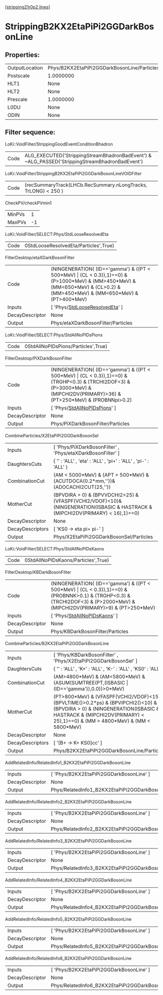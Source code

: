 [[stripping21r0p2 lines]](./stripping21r0p2-index)

# StrippingB2KX2EtaPiPi2GGDarkBosonLine

## Properties:

|                |                                             |
|----------------|---------------------------------------------|
| OutputLocation | Phys/B2KX2EtaPiPi2GGDarkBosonLine/Particles |
| Postscale      | 1.0000000                                   |
| HLT1           | None                                        |
| HLT2           | None                                        |
| Prescale       | 1.0000000                                   |
| L0DU           | None                                        |
| ODIN           | None                                        |

## Filter sequence:

LoKi::VoidFilter/StrippingGoodEventConditionBhadron

|      |                                                                                                |
|------|------------------------------------------------------------------------------------------------|
| Code | ALG_EXECUTED('StrippingStreamBhadronBadEvent') & ~ALG_PASSED('StrippingStreamBhadronBadEvent') |

LoKi::VoidFilter/StrippingB2KX2EtaPiPi2GGDarkBosonLineVOIDFilter

|      |                                                                |
|------|----------------------------------------------------------------|
| Code | (recSummaryTrack(LHCb.RecSummary.nLongTracks, TrLONG) \< 250 ) |

CheckPV/checkPVmin1

|        |     |
|--------|-----|
| MinPVs | 1   |
| MaxPVs | -1  |

LoKi::VoidFilter/SELECT:Phys/StdLooseResolvedEta

|      |                                       |
|------|---------------------------------------|
| Code | 0StdLooseResolvedEta/Particles',True) |

FilterDesktop/etaXDarkBosonFilter

|                 |                                                                                                                                                                                            |
|-----------------|--------------------------------------------------------------------------------------------------------------------------------------------------------------------------------------------|
| Code            | (NINGENERATION( (ID=='gamma') & ((PT \< 500\*MeV) \| (CL \< 0.3)),1)==0) & (P\>1000\*MeV) & (MM\>450\*MeV) & (MM\<650\*MeV) & (CL\>0.2) & (MM\>450\*MeV) & (MM\<650\*MeV) & (PT\>400\*MeV) |
| Inputs          | [ 'Phys/[StdLooseResolvedEta](./stripping21r0p2-commonparticles-stdlooseresolvedeta)' ]                                                                                                  |
| DecayDescriptor | None                                                                                                                                                                                       |
| Output          | Phys/etaXDarkBosonFilter/Particles                                                                                                                                                         |

LoKi::VoidFilter/SELECT:Phys/StdAllNoPIDsPions

|      |                                     |
|------|-------------------------------------|
| Code | 0StdAllNoPIDsPions/Particles',True) |

FilterDesktop/PiXDarkBosonFilter

|                 |                                                                                                                                                                                         |
|-----------------|-----------------------------------------------------------------------------------------------------------------------------------------------------------------------------------------|
| Code            | (NINGENERATION( (ID=='gamma') & ((PT \< 500\*MeV) \| (CL \< 0.3)),1)==0) & (TRGHP\<0.3) & (TRCHI2DOF\<3) & (P\>3000\*MeV) & (MIPCHI2DV(PRIMARY)\>36) & (PT\>250\*MeV) & (PROBNNpi\>0.2) |
| Inputs          | [ 'Phys/[StdAllNoPIDsPions](./stripping21r0p2-commonparticles-stdallnopidspions)' ]                                                                                                   |
| DecayDescriptor | None                                                                                                                                                                                    |
| Output          | Phys/PiXDarkBosonFilter/Particles                                                                                                                                                       |

CombineParticles/X2EtaPiPi2GGDarkBosonSel

|                  |                                                                                                                                    |
|------------------|------------------------------------------------------------------------------------------------------------------------------------|
| Inputs           | [ 'Phys/PiXDarkBosonFilter' , 'Phys/etaXDarkBosonFilter' ]                                                                       |
| DaughtersCuts    | { '' : 'ALL' , 'eta' : 'ALL' , 'pi+' : 'ALL' , 'pi-' : 'ALL' }                                                                     |
| CombinationCut   | (AM \< 5000\*MeV) & (APT \> 500\*MeV) & (ACUTDOCA(0.2\*mm,''))& (ADOCACHI2CUT(25,''))                                              |
| MotherCut        | (BPVDIRA \> 0) & (BPVVDCHI2\>25) & (VFASPF(VCHI2/VDOF)\<10)& (NINGENERATION(ISBASIC & HASTRACK & (MIPCHI2DV(PRIMARY) \< 16),1)==0) |
| DecayDescriptor  | None                                                                                                                               |
| DecayDescriptors | [ 'KS0 -\> eta pi+ pi-' ]                                                                                                        |
| Output           | Phys/X2EtaPiPi2GGDarkBosonSel/Particles                                                                                            |

LoKi::VoidFilter/SELECT:Phys/StdAllNoPIDsKaons

|      |                                     |
|------|-------------------------------------|
| Code | 0StdAllNoPIDsKaons/Particles',True) |

FilterDesktop/KBDarkBosonFilter

|                 |                                                                                                                                                                                       |
|-----------------|---------------------------------------------------------------------------------------------------------------------------------------------------------------------------------------|
| Code            | (NINGENERATION( (ID=='gamma') & ((PT \< 500\*MeV) \| (CL \< 0.3)),1)==0) & (PROBNNK\>0.1) & (TRGHP\<0.3) & (TRCHI2DOF\<3) & (P\>2000\*MeV) & (MIPCHI2DV(PRIMARY)\>9) & (PT\>250\*MeV) |
| Inputs          | [ 'Phys/[StdAllNoPIDsKaons](./stripping21r0p2-commonparticles-stdallnopidskaons)' ]                                                                                                 |
| DecayDescriptor | None                                                                                                                                                                                  |
| Output          | Phys/KBDarkBosonFilter/Particles                                                                                                                                                      |

CombineParticles/B2KX2EtaPiPi2GGDarkBosonLine

|                  |                                                                                                                                                                                                                        |
|------------------|------------------------------------------------------------------------------------------------------------------------------------------------------------------------------------------------------------------------|
| Inputs           | [ 'Phys/KBDarkBosonFilter' , 'Phys/X2EtaPiPi2GGDarkBosonSel' ]                                                                                                                                                       |
| DaughtersCuts    | { '' : 'ALL' , 'K+' : 'ALL' , 'K-' : 'ALL' , 'KS0' : 'ALL' }                                                                                                                                                           |
| CombinationCut   | (AM\>4800\*MeV) & (AM\<5800\*MeV) & (ASUM(SUMTREE(PT,(ISBASIC \| (ID=='gamma')),0.0))\>0\*MeV)                                                                                                                         |
| MotherCut        | (PT\>800\*MeV) & (VFASPF(VCHI2/VDOF)\<15) & (BPVLTIME()\>0.2\*ps) & (BPVIPCHI2()\<10) & (BPVDIRA \> 0) & (NINGENERATION(ISBASIC & HASTRACK & (MIPCHI2DV(PRIMARY) \< 25),1)==0) & (MM \> 4800\*MeV) & (MM \< 5800\*MeV) |
| DecayDescriptor  | None                                                                                                                                                                                                                   |
| DecayDescriptors | [ '[B+ -\> K+ KS0]cc' ]                                                                                                                                                                                            |
| Output           | Phys/B2KX2EtaPiPi2GGDarkBosonLine/Particles                                                                                                                                                                            |

AddRelatedInfo/RelatedInfo1_B2KX2EtaPiPi2GGDarkBosonLine

|                 |                                                          |
|-----------------|----------------------------------------------------------|
| Inputs          | [ 'Phys/B2KX2EtaPiPi2GGDarkBosonLine' ]                |
| DecayDescriptor | None                                                     |
| Output          | Phys/RelatedInfo1_B2KX2EtaPiPi2GGDarkBosonLine/Particles |

AddRelatedInfo/RelatedInfo2_B2KX2EtaPiPi2GGDarkBosonLine

|                 |                                                          |
|-----------------|----------------------------------------------------------|
| Inputs          | [ 'Phys/B2KX2EtaPiPi2GGDarkBosonLine' ]                |
| DecayDescriptor | None                                                     |
| Output          | Phys/RelatedInfo2_B2KX2EtaPiPi2GGDarkBosonLine/Particles |

AddRelatedInfo/RelatedInfo3_B2KX2EtaPiPi2GGDarkBosonLine

|                 |                                                          |
|-----------------|----------------------------------------------------------|
| Inputs          | [ 'Phys/B2KX2EtaPiPi2GGDarkBosonLine' ]                |
| DecayDescriptor | None                                                     |
| Output          | Phys/RelatedInfo3_B2KX2EtaPiPi2GGDarkBosonLine/Particles |

AddRelatedInfo/RelatedInfo4_B2KX2EtaPiPi2GGDarkBosonLine

|                 |                                                          |
|-----------------|----------------------------------------------------------|
| Inputs          | [ 'Phys/B2KX2EtaPiPi2GGDarkBosonLine' ]                |
| DecayDescriptor | None                                                     |
| Output          | Phys/RelatedInfo4_B2KX2EtaPiPi2GGDarkBosonLine/Particles |

AddRelatedInfo/RelatedInfo5_B2KX2EtaPiPi2GGDarkBosonLine

|                 |                                                          |
|-----------------|----------------------------------------------------------|
| Inputs          | [ 'Phys/B2KX2EtaPiPi2GGDarkBosonLine' ]                |
| DecayDescriptor | None                                                     |
| Output          | Phys/RelatedInfo5_B2KX2EtaPiPi2GGDarkBosonLine/Particles |

AddRelatedInfo/RelatedInfo6_B2KX2EtaPiPi2GGDarkBosonLine

|                 |                                                          |
|-----------------|----------------------------------------------------------|
| Inputs          | [ 'Phys/B2KX2EtaPiPi2GGDarkBosonLine' ]                |
| DecayDescriptor | None                                                     |
| Output          | Phys/RelatedInfo6_B2KX2EtaPiPi2GGDarkBosonLine/Particles |
